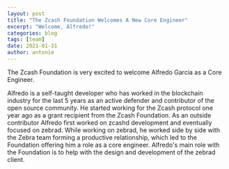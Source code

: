 ```yaml
---
layout: post
title: "The Zcash Foundation Welcomes A New Core Engineer"
excerpt: "Welcome, Alfredo!"
categories: blog
tags: [team]
date: 2021-01-31
author: antonie
---
```


The Zcash Foundation is very excited to welcome Alfredo Garcia as a Core Engineer. 

Alfredo is a self-taught developer who has worked in the blockchain industry for the last 5 years as an active defender and contributor of the open source community. He started working for the Zcash protocol one year ago as a grant recipient from the Zcash Foundation. As an outside contributor Alfredo first worked on zcashd development and eventually focused on zebrad. While working on zebrad, he worked side by side with the Zebra team forming a productive relationship, which led to the Foundation offering him a role as a core engineer.
Alfredo's main role with the Foundation is to help with the design and development of the zebrad client.


